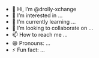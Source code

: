 - 👋 Hi, I’m @drolly-xchange
- 👀 I’m interested in ...
- 🌱 I’m currently learning ...
- 💞️ I’m looking to collaborate on ...
- 📫 How to reach me ...
- 😄 Pronouns: ...
- ⚡ Fun fact: ...

<!---
drolly-xchange/drolly-xchange is a ✨ special ✨ repository because its `README.md` (this file) appears on your GitHub profile.
You can click the Preview link to take a look at your changes.
--->
